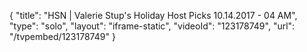 {
    "title": "HSN | Valerie Stup's Holiday Host Picks 10.14.2017 - 04 AM",
    "type": "solo",
    "layout": "iframe-static",
    "videoId": "123178749",
    "url": "\/tvpembed\/123178749"
}